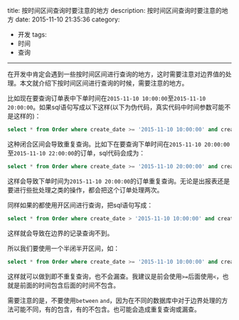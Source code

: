 title: 按时间区间查询时要注意的地方
description: 按时间区间查询时要注意的地方
date: 2015-11-10 21:35:36
category:
- 开发
tags:
- 时间
- 查询
---
在开发中肯定会遇到一些按时间区间进行查询的地方，这时需要注意对边界值的处理。本文就介绍下按时间区间进行查询的时候，需要注意的地方。

比如现在要查询订单表中下单时间在`2015-11-10 10:00:00`至`2015-11-10 20:00:00`。如果sql语句写成以下这样(以下为伪代码，真实代码中时间参数可能不是这样的)：
``` sql
select * from Order where create_date >= '2015-11-10 10:00:00' and create_date <= '2015-11-10 20:00:00';
```
这种闭合区间会导致重复查询。比如下在要查询下单时间在`2015-11-10 20:00:00`至`2015-11-10 22:00:00`的订单，sql代码会成为：
``` sql
select * from Order where create_date >= '2015-11-10 20:00:00' and create_date <= '2015-11-10 22:00:00';
```
这样会导致下单时间为`2015-11-10 20:00:00`的订单重复查询。无论是出报表还是要进行些批处理之类的操作，都会把这个订单处理两次。

<!--more-->

同样如果的都使用开区间进行查询，把sql语句写成：
``` sql
select * from Order where create_date > '2015-11-10 10:00:00' and create_date < '2015-11-10 20:00:00';
```
这样就会导致在边界的记录查询不到。

所以我们要使用一个半闭半开区间，如：
``` sql
select * from Order where create_date >= '2015-11-10 10:00:00' and create_date < '2015-11-10 20:00:00';
```
这样就可以做到即不重复查询，也不会漏查。我建议是前会使用`>=`后面使用`<`，也就是前面的时间包含后面的时间不包含。

需要注意的是，不要使用`between` `and`，因为在不同的数据库中对于边界处理的方法可能不同，有的包含，有的不包含。也可能会造成重复查询或漏查。
